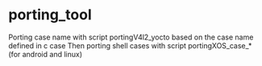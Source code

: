 # porting_tool
Porting case name with script portingV4l2_yocto based on the case name defined in c case
Then porting shell cases with script portingXOS_case_*(for android and linux)
